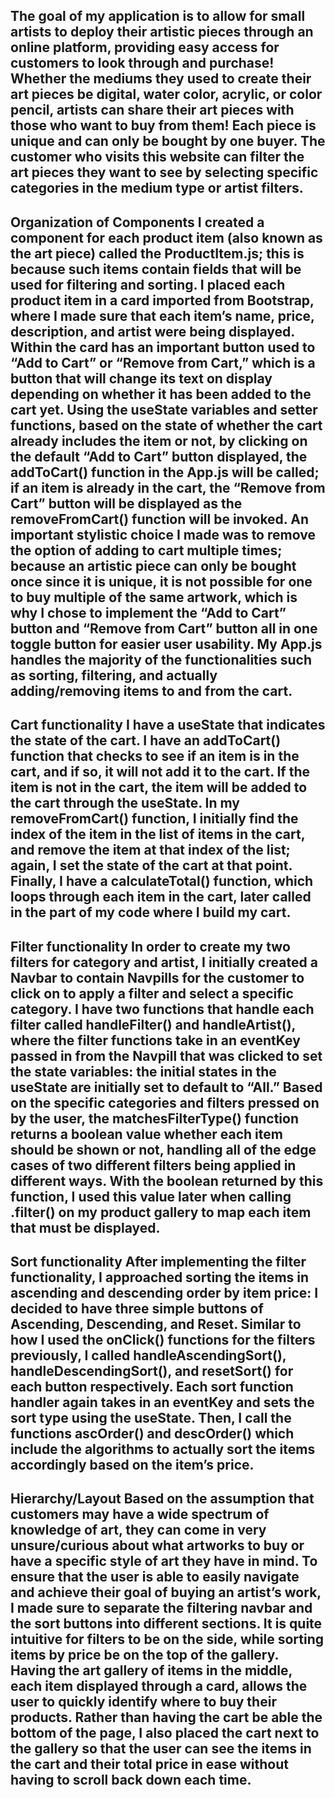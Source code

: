 The goal of my application is to allow for small artists to deploy their artistic pieces through an online platform, providing easy access for customers to look through and purchase! Whether the mediums they used to create their art pieces be digital, water color, acrylic, or color pencil, artists can share their art pieces with those who want to buy from them! Each piece is unique and can only be bought by one buyer. The customer who visits this website can filter the art pieces they want to see by selecting specific categories in the medium type or artist filters. 
--------------------------------------------------------------------------------
Organization of Components 
I created a component for each product item (also known as the art piece) called the ProductItem.js; this is because such items contain fields that will be used for filtering and sorting. I placed each product  item in a card imported from Bootstrap, where I made sure that each item’s name, price, description, and artist were being displayed. Within the card has an important button used to “Add to Cart” or “Remove from Cart,” which is a button that will change its text on display depending on whether it has been added to the cart yet. Using the useState variables and setter functions, based on the state of whether the cart already includes the item or not, by clicking on the default “Add to Cart” button displayed, the addToCart() function in the App.js will be called; if an item is already in the cart, the “Remove from Cart” button will be displayed as the removeFromCart() function will be invoked. An important stylistic choice I made was to remove the option of adding to cart multiple times; because an artistic piece can only be bought once since it is unique, it is not possible for one to buy multiple of the same artwork, which is why I chose to implement the “Add to Cart” button and “Remove from Cart” button all in one toggle button for easier user usability. 
My App.js handles the majority of the functionalities such as sorting, filtering, and actually adding/removing items to and from the cart. 
--------------------------------------------------------------------------------
Cart functionality 
I have a useState that indicates the state of the cart. I have an addToCart() function that checks to see if an item is in the cart, and if so, it will not add it to the cart. If the item is not in the cart, the item will be added to the cart through the useState. In my removeFromCart() function, I initially find the index of the item in the list of items in the cart, and remove the item at that index of the list; again, I set the state of the cart at that point. Finally, I have a calculateTotal() function, which loops through each item in the cart, later called in the part of my code where I build my cart. 
--------------------------------------------------------------------------------
Filter functionality 
In order to create my two filters for category and artist, I initially created a Navbar to contain Navpills for the customer to click on to apply a filter and select a specific category. I have two functions that handle each filter called handleFilter() and handleArtist(), where the filter functions take in an eventKey passed in from the Navpill that was clicked to set the state variables: the initial states in the useState are initially set to default to “All.” Based on the specific categories and filters pressed on by the user, the matchesFilterType() function returns a boolean value whether each item should be shown or not, handling all of the edge cases of two different filters being applied in different ways. With the boolean returned by this function, I used this value later when calling .filter() on my product gallery to map each item that must be displayed. 
--------------------------------------------------------------------------------
Sort functionality 
After implementing the filter functionality, I approached sorting the items in ascending and descending order by item price: I decided to have three simple buttons of Ascending, Descending, and Reset. Similar to how I used the onClick() functions for the filters previously, I called handleAscendingSort(), handleDescendingSort(), and resetSort() for each button respectively. Each sort function handler again takes in an eventKey and sets the sort type using the useState. Then, I call the functions ascOrder() and descOrder() which include the algorithms to actually sort the items accordingly based on the item’s price.  
--------------------------------------------------------------------------------
Hierarchy/Layout
Based on the assumption that customers may have a wide spectrum of knowledge of art, they can come in very unsure/curious about what artworks to buy or have a specific style of art they have in mind. To ensure that the user is able to easily navigate and achieve their goal of buying an artist’s work, I made sure to separate the filtering navbar and the sort buttons into different sections. It is quite intuitive for filters to be on the side, while sorting items by price be on the top of the gallery. Having the art gallery of items in the middle, each item displayed through a card, allows the user to quickly identify where to buy their products. Rather than having the cart be able the bottom of the page, I also placed the cart next to the gallery so that the user can see the items in the cart and their total price in ease without having to scroll back down each time. 
--------------------------------------------------------------------------------